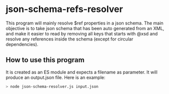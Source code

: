 # json-schema-refs-resolver

This program will mainly resolve $ref properties in a json schema.
The main objective is to take json schema that has been auto generated from an XML, and make it easier to read by removing all keys that starts with @xsd and resolve any references inside the schema (except for circular dependencies).

## How to use this program

It is created as an ES module and expects a filename as parameter. It will produce an output.json file. Here is an example:

```bash
> node json-schema-resolver.js input.json
```
